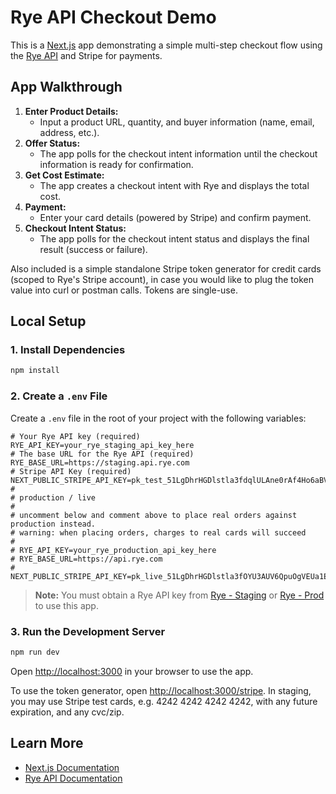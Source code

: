 # Rye API Checkout Demo

This is a [Next.js](https://nextjs.org) app demonstrating a simple multi-step checkout flow using the [Rye API](https://rye.com) and Stripe for payments.

## App Walkthrough

1. **Enter Product Details:**
   - Input a product URL, quantity, and buyer information (name, email, address, etc.).
2. **Offer Status:**
   - The app polls for the checkout intent information until the checkout information is ready for confirmation.
3. **Get Cost Estimate:**
   - The app creates a checkout intent with Rye and displays the total cost.
4. **Payment:**
   - Enter your card details (powered by Stripe) and confirm payment.
5. **Checkout Intent Status:**
   - The app polls for the checkout intent status and displays the final result (success or failure).

Also included is a simple standalone Stripe token generator for credit cards (scoped to Rye's Stripe account), in case you would like to plug the token value into curl or postman calls. Tokens are single-use.

## Local Setup

### 1. Install Dependencies

```bash
npm install
```

### 2. Create a `.env` File

Create a `.env` file in the root of your project with the following variables:

```env
# Your Rye API key (required)
RYE_API_KEY=your_rye_staging_api_key_here
# The base URL for the Rye API (required)
RYE_BASE_URL=https://staging.api.rye.com
# Stripe API Key (required)
NEXT_PUBLIC_STRIPE_API_KEY=pk_test_51LgDhrHGDlstla3fdqlULAne0rAf4Ho6aBV2cobkYQ4m863Sy0W8DNu2HOnUeYTQzQnE4DZGyzvCB8Yzl1r38isl00H9sVKEMu
#
# production / live
#
# uncomment below and comment above to place real orders against production instead.
# warning: when placing orders, charges to real cards will succeed
#
# RYE_API_KEY=your_rye_production_api_key_here
# RYE_BASE_URL=https://api.rye.com
# NEXT_PUBLIC_STRIPE_API_KEY=pk_live_51LgDhrHGDlstla3fOYU3AUV6QpuOgVEUa1E1VxFnejJ7mWB4vwU7gzSulOsWQ3Q90VVSk1WWBzYBo0RBKY3qxIjV00LHualegh

```

> **Note:** You must obtain a Rye API key from [Rye - Staging](https://staging.console.rye.com) or [Rye - Prod](https://console.rye.com) to use this app.

### 3. Run the Development Server

```bash
npm run dev
```

Open [http://localhost:3000](http://localhost:3000) in your browser to use the app.

To use the token generator, open [http://localhost:3000/stripe](http://localhost:3000/stripe). In staging, you may use Stripe test cards, e.g. 4242 4242 4242 4242, with any future expiration, and any cvc/zip.

## Learn More

- [Next.js Documentation](https://nextjs.org/docs)
- [Rye API Documentation](https://rye.com/docs)
